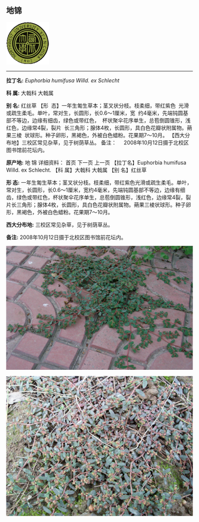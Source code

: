 ## 地锦

![西北大学校园网络植物志](JPG/nwu.gif)

---

**拉丁名:**  _Euphorbia humifusa Willd. ex Schlecht_

**科 属:** 大戟科 大戟属

**别 名:** 红丝草
【形  态】一年生匍生草本；茎叉状分枝。枝柔细，带红紫色
 光滑或疏生柔毛。单叶，常对生，长圆形，长0.6～1厘米，宽
 约4毫米，先端钝圆基部不等边，边缘有细齿，绿色或带红色，
 杯状聚伞花序单生，总苞倒圆锥形，浅红色，边缘常4裂，裂片
 长三角形；腺体4枚，长圆形，具白色花瓣状附属物。蒴果三棱
 状球形。种子卵形，黑褐色，外被白色蜡粉。花果期7～10月。
【西大分布地】三校区常见杂草，见于树荫草丛。
备注：
    2008年10月12日摄于北校区图书馆前花坛内。

**原产地:** 地 锦
详细资料： 首页 下一页 上一页
【拉丁名】Euphorbia humifusa Willd. ex Schlecht.
【科 属】大戟科 大戟属
【别 名】红丝草

**形  态:** 一年生匍生草本；茎叉状分枝。枝柔细，带红紫色光滑或疏生柔毛。单叶，常对生，长圆形，长0.6～1厘米，宽约4毫米，先端钝圆基部不等边，边缘有细齿，绿色或带红色，杯状聚伞花序单生，总苞倒圆锥形，浅红色，边缘常4裂，裂片长三角形；腺体4枚，长圆形，具白色花瓣状附属物。蒴果三棱状球形。种子卵形，黑褐色，外被白色蜡粉。花果期7～10月。

**西大分布地:** 三校区常见杂草，见于树荫草丛。

**备注:** 2008年10月12日摄于北校区图书馆前花坛内。

![地锦](JPG/地锦.JPG) 

![地锦](JPG/地锦1.JPG) 

